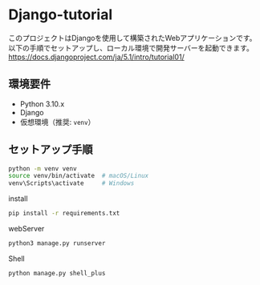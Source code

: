 # Django-tutorial

このプロジェクトはDjangoを使用して構築されたWebアプリケーションです。  
以下の手順でセットアップし、ローカル環境で開発サーバーを起動できます。
https://docs.djangoproject.com/ja/5.1/intro/tutorial01/

## **環境要件**
- Python 3.10.x
- Django
- 仮想環境（推奨: `venv`）

## **セットアップ手順**

```bash
python -m venv venv
source venv/bin/activate  # macOS/Linux
venv\Scripts\activate     # Windows
```

install
```bash
pip install -r requirements.txt
```

webServer
```bash
python3 manage.py runserver
```

Shell
```bash
python manage.py shell_plus
```